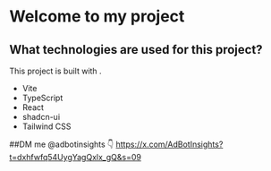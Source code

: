 # Welcome to my project

## What technologies are used for this project?

This project is built with .

- Vite
- TypeScript
- React
- shadcn-ui
- Tailwind CSS

##DM me @adbotinsights 👇
 https://x.com/AdBotInsights?t=dxhfwfq54UygYagQxlx_gQ&s=09